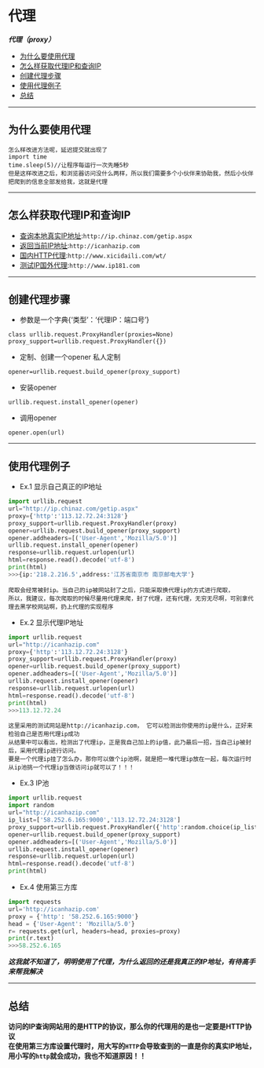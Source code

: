 # 代理
***代理（proxy）***
* [为什么要使用代理](#为什么要使用代理)
* [怎么样获取代理IP和查询IP](#怎么样获取代理IP和查询IP)
* [创建代理步骤](#创建代理步骤)
* [使用代理例子](#使用代理例子)
* [总结](#使用代理例子)
 
***
## 为什么要使用代理
```上一次我们理解了爬虫隐藏客户端请求头的策略，但是服务器也会作相应的反爬虫策略，比如计算提交的频率，如果频率超过，就不让你提交了，
怎么样改进方法呢，延迟提交就出现了
import time
time.sleep(5)//让程序每运行一次先睡5秒
但是这样改进之后，和浏览器访问没什么两样，所以我们需要多个小伙伴来协助我，然后小伙伴把爬到的信息全部发给我，这就是代理
```

***
## 怎么样获取代理IP和查询IP
* [查询本地真实IP地址](http://ip.chinaz.com/getip.aspx):`http://ip.chinaz.com/getip.aspx`
* [返回当前IP地址](http://icanhazip.com):`http://icanhazip.com`
* [国内HTTP代理](http://www.xicidaili.com/wt/):`http://www.xicidaili.com/wt/`
* [测试IP国外代理](http://www.ip181.com):`http://www.ip181.com`

***
## 创建代理步骤
* 参数是一个字典{‘类型’：‘代理IP：端口号’}
```
class urllib.request.ProxyHandler(proxies=None)
proxy_support=urllib.request.ProxyHandler({})
```
* 定制、创建一个opener 私人定制
```
opener=urllib.request.build_opener(proxy_support)
```
* 安装opener
```
urllib.request.install_opener(opener)
```
* 调用opener
```
opener.open(url)
```

***
## 使用代理例子
* Ex.1 显示自己真正的IP地址
```python
import urllib.request
url="http://ip.chinaz.com/getip.aspx"
proxy={'http':'113.12.72.24:3128'}
proxy_support=urllib.request.ProxyHandler(proxy)
opener=urllib.request.build_opener(proxy_support)
opener.addheaders=[('User-Agent','Mozilla/5.0')]
urllib.request.install_opener(opener)
response=urllib.request.urlopen(url)
html=response.read().decode('utf-8')
print(html)
>>>{ip:'218.2.216.5',address:'江苏省南京市 南京邮电大学'}
```
```
爬取会经常被封ip。当自己的ip被网站封了之后，只能采取换代理ip的方式进行爬取，
所以，我建议，每次爬取的时候尽量用代理来爬，封了代理，还有代理，无穷无尽啊，可别拿代理去黑学校网站啊，扔上代理的实现程序
```
* Ex.2 显示代理IP地址
```python
import urllib.request
url="http://icanhazip.com"
proxy={'http':'113.12.72.24:3128'}
proxy_support=urllib.request.ProxyHandler(proxy)
opener=urllib.request.build_opener(proxy_support)
opener.addheaders=[('User-Agent','Mozilla/5.0')]
urllib.request.install_opener(opener)
response=urllib.request.urlopen(url)
html=response.read().decode('utf-8')
print(html)
>>>113.12.72.24
```
```
这里采用的测试网站是http://icanhazip.com， 它可以检测出你使用的ip是什么，正好来检验自己是否用代理ip成功
从结果中可以看出，检测出了代理ip，正是我自己加上的ip值，此乃最后一招，当自己ip被封后，采用代理ip进行访问。
要是一个代理ip挂了怎么办，那你可以做个ip池啊，就是把一堆代理ip放在一起，每次运行时从ip池挑一个代理ip当做访问ip就可以了！！！
```
* Ex.3 IP池
```python
import urllib.request
import random
url="http://icanhazip.com"
ip_list=['58.252.6.165:9000','113.12.72.24:3128']
proxy_support=urllib.request.ProxyHandler({'http':random.choice(ip_list)})
opener=urllib.request.build_opener(proxy_support)
opener.addheaders=[('User-Agent','Mozilla/5.0')]
urllib.request.install_opener(opener)
response=urllib.request.urlopen(url)
html=response.read().decode('utf-8')
print(html)
```
* Ex.4 使用第三方库
```python
import requests
url='http://icanhazip.com'
proxy = {'http': '58.252.6.165:9000'}
head = {'User-Agent': 'Mozilla/5.0'}
r= requests.get(url, headers=head, proxies=proxy)
print(r.text)
>>>58.252.6.165
```
***这我就不知道了，明明使用了代理，为什么返回的还是我真正的IP地址，有待高手来帮我解决***

***
## 总结
**访问的IP查询网站用的是HTTP的协议，那么你的代理用的是也一定要是HTTP协议**<br>
**在使用第三方库设置代理时，用大写的`HTTP`会导致查到的一直是你的真实IP地址，用小写的`http`就会成功，我也不知道原因！！**
